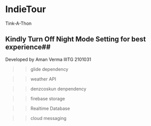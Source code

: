 # IndieTour
Tink-A-Thon

## Kindly Turn Off Night Mode Setting for best experience##

Developed by Aman Verma IIITG 2101031

>>glide dependency

>>weather API

>>denzcoskun denpendency

>>firebase storage

>>Realtime Database

>>cloud messaging
